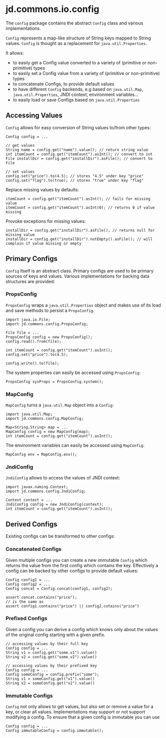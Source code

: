 # jd.commons.io.config

The `config` package contains the abstract `Config` class and various implementations.

`Config` represents a map-like structure of String keys mapped to String values.
`Config`  is thought as a replacement for `java.util.Properties`.

It allows:
- to easily get a Config value converted to a variety of (primitive or non-primitive) types
- to easily set a Config value from a variety of (primitive or non-primitive) types
- to concatenate Configs, to provide default values
- to have different `Config` backends, e.g based on `java.util.Map`, `java.util.Properties`, JNDI context, environment variables...
- to easily load or save Configs based on `java.util.Properties`

## Accessing Values
`Config` allows for easy conversion of String values to/from other types:

	Config config = ...
	
	// get values
	String name = config.get("name").value(); // return string value
	int itemCount = config.get("itemCount").asInt(); // convert to int
	File installDir = config.get("installDir").asFile(); // convert to File
	
	// set values
	config.set("price").to(4.5); // stores "4.5" under key "price"
	config.set("flag").to(true); // stores "true" under key "flag"

Replace missing values by defaults:

	itemCount = config.get("itemCount").asInt(); // fails for missing value
	itemCount = config.get("itemCount").asInt(0); // returns 0 if value missing
	
Provoke exceptions for missing values:

	installDir = config.get("installDir").asFile(); // returns null for missing value
	installDir = config.get("installDir").notEmpty().asFile(); // will complain if value missing or empty

## Primary Configs

`Config` itself is an abstract class. 
Primary configs are used to be primary sources of keys and values.
Various implementations for backing data structures are provided:

### PropsConfig

`PropsConfig` wraps a `java.util.Properties` object and makes use of its load and save methods to persist a `PropsConfig`.

	import java.io.File;
	import jd.commons.config.PropsConfig;
	
	File file = ...
	PropsConfig config = new PropsConfig();
	config.read().from(file);
	
	int itemCount = config.get("itemCount").asInt();
	config.set("price").to(4.5);
	
	config.write().to(file);
	
The system properties can easily be accessed using `PropsConfig`:
	
	PropsConfig sysProps = PropsConfig.system();
	
### MapConfig

`MapConfig` turns a `java.util.Map` object into a `Config`:

	import java.util.Map;
	import jd.commons.config.MapConfig;
	
	Map<String,String> map = ...
	MapConfig config = new MapConfig(map);
	int itemCount = config.get("itemCount").asInt();

The environment variables can easily be accessed using `MapConfig`:
	
	MapConfig env = MapConfig.env();
	
### JndiConfig
	
`JndiConfig` allows to access the values of JNDI context:
	
	import javax.naming.Context;
	import jd.commons.config.JndiConfig;
	
	Context context = ...
	JndiConfig config = new JndiConfig(context);
	int itemCount = config.get("itemCount").asInt();
	
	
## Derived Configs 

Existing configs can be transformed to other configs:

### Concatenated Configs

Given multiple configs you can create a new immutable `Config` which returns the 
value from the first config which contains the key. Effectively a config can be backed
by other configs to provide default values:

	Config config1 = ...
	Config config2 = ...
	Config concat = Config.concat(config1, config2);
	
	assert concat.contains("price");
	// is the same as
	assert config1.contains("price") || config2.cotains("price")


### Prefixed Configs

Given a config you can derive a config which knows only about the values
of the original config starting with a given prefix.

	// accessing values by their full key
	Config config = ...
	String v1 = config.get("some.v1").value()
	String v2 = config.get("some.v2").value()
	
	// accessing values by their prefixed key
	Config config = ...
	Config someConfig = config.prefix("some");
	String v1 = someConfig.get("v1").value()
	String v2 = someConfig.get("v2").value()

### Immutable Configs

`Config` not only allows to get values, but also set or remove a value for a key,
or clear all values. Implementations may support or not support modifying a config.
To ensure that a given config is immutable you can use

	Config config = ...
	Config immutableConfig = config.immutable();